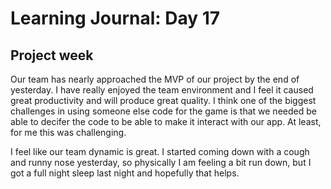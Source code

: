 # Learning Journal: Day 17
## Project week

Our team has nearly approached the MVP of our project by the end of yesterday.  I have really enjoyed the team environment and I feel it caused great productivity and will produce great quality.  I think one of the biggest challenges in using someone else code for the game is that we needed be able to decifer the code to be able to make it interact with our app.  At least, for me this was challenging.

I feel like our team dynamic is great.  I started coming down with a cough and runny nose yesterday, so physically I am feeling a bit run down, but I got a full night sleep last night and hopefully that helps. 

